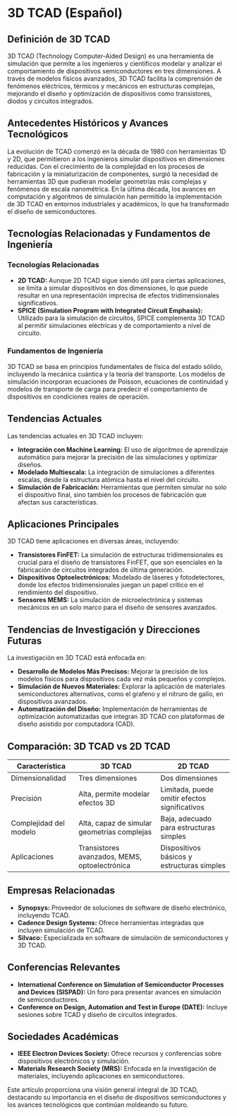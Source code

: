 # 3D TCAD (Español)

## Definición de 3D TCAD

3D TCAD (Technology Computer-Aided Design) es una herramienta de simulación que permite a los ingenieros y científicos modelar y analizar el comportamiento de dispositivos semiconductores en tres dimensiones. A través de modelos físicos avanzados, 3D TCAD facilita la comprensión de fenómenos eléctricos, térmicos y mecánicos en estructuras complejas, mejorando el diseño y optimización de dispositivos como transistores, diodos y circuitos integrados.

## Antecedentes Históricos y Avances Tecnológicos

La evolución de TCAD comenzó en la década de 1980 con herramientas 1D y 2D, que permitieron a los ingenieros simular dispositivos en dimensiones reducidas. Con el crecimiento de la complejidad en los procesos de fabricación y la miniaturización de componentes, surgió la necesidad de herramientas 3D que pudieran modelar geometrías más complejas y fenómenos de escala nanométrica. En la última década, los avances en computación y algoritmos de simulación han permitido la implementación de 3D TCAD en entornos industriales y académicos, lo que ha transformado el diseño de semiconductores.

## Tecnologías Relacionadas y Fundamentos de Ingeniería

### Tecnologías Relacionadas

- **2D TCAD:** Aunque 2D TCAD sigue siendo útil para ciertas aplicaciones, se limita a simular dispositivos en dos dimensiones, lo que puede resultar en una representación imprecisa de efectos tridimensionales significativos.
- **SPICE (Simulation Program with Integrated Circuit Emphasis):** Utilizado para la simulación de circuitos, SPICE complementa 3D TCAD al permitir simulaciones eléctricas y de comportamiento a nivel de circuito.

### Fundamentos de Ingeniería

3D TCAD se basa en principios fundamentales de física del estado sólido, incluyendo la mecánica cuántica y la teoría del transporte. Los modelos de simulación incorporan ecuaciones de Poisson, ecuaciones de continuidad y modelos de transporte de carga para predecir el comportamiento de dispositivos en condiciones reales de operación.

## Tendencias Actuales

Las tendencias actuales en 3D TCAD incluyen:

- **Integración con Machine Learning:** El uso de algoritmos de aprendizaje automático para mejorar la precisión de las simulaciones y optimizar diseños.
- **Modelado Multiescala:** La integración de simulaciones a diferentes escalas, desde la estructura atómica hasta el nivel del circuito.
- **Simulación de Fabricación:** Herramientas que permiten simular no solo el dispositivo final, sino también los procesos de fabricación que afectan sus características.

## Aplicaciones Principales

3D TCAD tiene aplicaciones en diversas áreas, incluyendo:

- **Transistores FinFET:** La simulación de estructuras tridimensionales es crucial para el diseño de transistores FinFET, que son esenciales en la fabricación de circuitos integrados de última generación.
- **Dispositivos Optoelectrónicos:** Modelado de láseres y fotodetectores, donde los efectos tridimensionales juegan un papel crítico en el rendimiento del dispositivo.
- **Sensores MEMS:** La simulación de microelectrónica y sistemas mecánicos en un solo marco para el diseño de sensores avanzados.

## Tendencias de Investigación y Direcciones Futuras

La investigación en 3D TCAD está enfocada en:

- **Desarrollo de Modelos Más Precisos:** Mejorar la precisión de los modelos físicos para dispositivos cada vez más pequeños y complejos.
- **Simulación de Nuevos Materiales:** Explorar la aplicación de materiales semiconductores alternativos, como el grafeno y el nitruro de galio, en dispositivos avanzados.
- **Automatización del Diseño:** Implementación de herramientas de optimización automatizadas que integran 3D TCAD con plataformas de diseño asistido por computadora (CAD).

## Comparación: 3D TCAD vs 2D TCAD

| Característica         | 3D TCAD                         | 2D TCAD                         |
|------------------------|----------------------------------|---------------------------------|
| Dimensionalidad        | Tres dimensiones                 | Dos dimensiones                 |
| Precisión              | Alta, permite modelar efectos 3D| Limitada, puede omitir efectos significativos |
| Complejidad del modelo | Alta, capaz de simular geometrías complejas | Baja, adecuado para estructuras simples |
| Aplicaciones           | Transistores avanzados, MEMS, optoelectrónica | Dispositivos básicos y estructuras simples |

## Empresas Relacionadas

- **Synopsys:** Proveedor de soluciones de software de diseño electrónico, incluyendo TCAD.
- **Cadence Design Systems:** Ofrece herramientas integradas que incluyen simulación de TCAD.
- **Silvaco:** Especializada en software de simulación de semiconductores y 3D TCAD.

## Conferencias Relevantes

- **International Conference on Simulation of Semiconductor Processes and Devices (SISPAD):** Un foro para presentar avances en simulación de semiconductores.
- **Conference on Design, Automation and Test in Europe (DATE):** Incluye sesiones sobre TCAD y diseño de circuitos integrados.

## Sociedades Académicas

- **IEEE Electron Devices Society:** Ofrece recursos y conferencias sobre dispositivos electrónicos y simulación.
- **Materials Research Society (MRS):** Enfocada en la investigación de materiales, incluyendo aplicaciones en semiconductores.

Este artículo proporciona una visión general integral de 3D TCAD, destacando su importancia en el diseño de dispositivos semiconductores y los avances tecnológicos que continúan moldeando su futuro.
